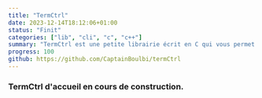 ```yaml
---
title: "TermCtrl"
date: 2023-12-14T18:12:06+01:00
status: "Finit"
categories: ["lib", "cli", "c", "c++"]
summary: "TermCtrl est une petite librairie écrit en C qui vous permet de prendre le controle de votre terminal en changeant la couleur du texte et du fond, bouger le curseur, effacer tout ou une partie de l'ecran et bien plus encore"
progress: 100
github: https://github.com/CaptainBoulbi/termCtrl
---
```


### TermCtrl d'accueil en cours de construction.
